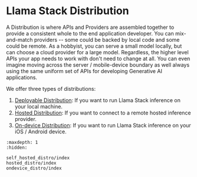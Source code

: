 # Llama Stack Distribution

A Distribution is where APIs and Providers are assembled together to provide a consistent whole to the end application developer. You can mix-and-match providers -- some could be backed by local code and some could be remote. As a hobbyist, you can serve a small model locally, but can choose a cloud provider for a large model. Regardless, the higher level APIs your app needs to work with don't need to change at all. You can even imagine moving across the server / mobile-device boundary as well always using the same uniform set of APIs for developing Generative AI applications.

We offer three types of distributions:

1. [Deployable Distribution](./self_hosted_distro/index.md): If you want to run Llama Stack inference on your local machine. 
2. [Hosted Distribution](./remote_hosted_distro/index.md): If you want to connect to a remote hosted inference provider.
3. [On-device Distribution](./ondevice_distro/index.md): If you want to run Llama Stack inference on your iOS / Android device.

```{toctree}
:maxdepth: 1
:hidden:

self_hosted_distro/index
hosted_distro/index
ondevice_distro/index
```
